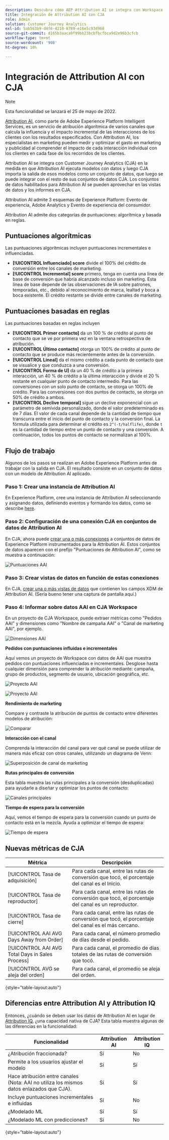 ```yaml
---
description: Descubra cómo AEP Attribution AI se integra con Workspace en CJA.
title: Integración de Attribution AI con CJA
role: Admin
solution: Customer Journey Analytics
exl-id: 5ab563b9-d4f6-4210-8789-e16e5c93d968
source-git-commit: d165b3aaca9f99bb23bcbfbcfbca9d2e96b3cfcb
workflow-type: tm+mt
source-wordcount: '908'
ht-degree: 10%

---
```


# Integración de Attribution AI con CJA

>[!NOTE]
>
>Esta funcionalidad se lanzará el 25 de mayo de 2022.

[Attribution AI](https://experienceleague.adobe.com/docs/experience-platform/intelligent-services/attribution-ai/overview.html?lang=en), como parte de Adobe Experience Platform Intelligent Services, es un servicio de atribución algorítmica de varios canales que calcula la influencia y el impacto incremental de las interacciones de los clientes con los resultados especificados. Con Attribution AI, los especialistas en marketing pueden medir y optimizar el gasto en marketing y publicidad al comprender el impacto de cada interacción individual con los clientes en cada fase de los recorridos de los clientes.

Attribution AI se integra con Customer Journey Analytics (CJA) en la medida en que Attribution AI ejecuta modelos con datos y luego CJA importa la salida de esos modelos como un conjunto de datos, que luego se puede integrar con el resto de sus conjuntos de datos CJA. Los conjuntos de datos habilitados para Attribution AI se pueden aprovechar en las vistas de datos y los informes en CJA.

Attribution AI admite 3 esquemas de Experience Platform: Evento de experiencia, Adobe Analytics y Evento de experiencia del consumidor.

Attribution AI admite dos categorías de puntuaciones: algorítmica y basada en reglas.

## Puntuaciones algorítmicas

Las puntuaciones algorítmicas incluyen puntuaciones incrementales e influenciadas.

* **[!UICONTROL Influenciado] score** divide el 100% del crédito de conversión entre los canales de marketing.
* **[!UICONTROL Incremental] score** primero, tenga en cuenta una línea de base de conversión que habría alcanzado incluso sin marketing. Esta línea de base depende de las observaciones de IA sobre patrones, temporadas, etc., debido al reconocimiento de marca, lealtad y boca a boca existente. El crédito restante se divide entre canales de marketing.

## Puntuaciones basadas en reglas

Las puntuaciones basadas en reglas incluyen

* **[!UICONTROL Primer contacto]** da un 100 % de crédito al punto de contacto que se ve por primera vez en la ventana retrospectiva de atribución.
* **[!UICONTROL Último contacto]** otorga un 100% de crédito al punto de contacto que se produce más recientemente antes de la conversión.
* **[!UICONTROL Lineal]** da el mismo crédito a cada punto de contacto que se visualice y que conduzca a una conversión.
* **[!UICONTROL Forma de U]** da un 40 % de crédito a la primera interacción, un 40 % de crédito a la última interacción y divide el 20 % restante en cualquier punto de contacto intermedio. Para las conversiones con un solo punto de contacto, se otorga un 100% de crédito. Para las conversiones con dos puntos de contacto, se otorga un 50% de crédito a ambos.
* **[!UICONTROL Declive temporal]** sigue un declive exponencial con un parámetro de semivida personalizado, donde el valor predeterminado es de 7 días. El valor de cada canal depende de la cantidad de tiempo que transcurra entre el inicio del punto de contacto y la conversión final. La fórmula utilizada para determinar el crédito es `2^(-t/halflife)`, donde `t` es la cantidad de tiempo entre un punto de contacto y una conversión. A continuación, todos los puntos de contacto se normalizan al 100%.

## Flujo de trabajo

Algunos de los pasos se realizan en Adobe Experience Platform antes de trabajar con la salida en CJA. El resultado consiste en un conjunto de datos con un modelo de Attribution AI aplicado.

### Paso 1: Crear una instancia de Attribution AI

En Experience Platform, cree una instancia de Attribution AI seleccionando y asignando datos, definiendo eventos y formando los datos, como se describe [here](https://experienceleague.adobe.com/docs/experience-platform/intelligent-services/attribution-ai/user-guide.html).

### Paso 2: Configuración de una conexión CJA en conjuntos de datos de Attribution AI

En CJA, ahora puede [crear una o más conexiones](/help/connections/create-connection.md) a conjuntos de datos de Experience Platform instrumentados para la Attribution AI. Estos conjuntos de datos aparecen con el prefijo &quot;Puntuaciones de Attribution AI&quot;, como se muestra a continuación:

![Puntuaciones AAI](assets/aai-scores.png)

### Paso 3: Crear vistas de datos en función de estas conexiones

En CJA, [crear una o más vistas de datos](/help/data-views/create-dataview.md) que contienen los campos XDM de Attribution AI. (Sería bueno tener una captura de pantalla aquí.)

### Paso 4: Informar sobre datos AAI en CJA Workspace

En un proyecto de CJA Workspace, puede extraer métricas como &quot;Pedidos AAI&quot; y dimensiones como &quot;Nombre de campaña AAI&quot; o &quot;Canal de marketing AAI&quot;, por ejemplo.

![Dimensiones AAI](assets/aai-dims.png)

**Pedidos con puntuaciones influidas e incrementales**

Aquí vemos un proyecto de Workspace con datos de AAI que muestra pedidos con puntuaciones influenciadas e incrementales. Desglose hasta cualquier dimensión para comprender la atribución mediante: campaña, grupo de productos, segmento de usuario, ubicación geográfica, etc.

![Proyecto AAI](assets/aai-project.png)

![Proyecto AAI](assets/aai-project2.png)

**Rendimiento de marketing**

Compare y contraste la atribución de puntos de contacto entre diferentes modelos de atribución:

![Comparar](assets/compare.png)

**Interacción con el canal**

Comprenda la interacción del canal para ver qué canal se puede utilizar de manera más eficaz con otros canales, utilizando un diagrama de Venn:

![Superposición de canal de marketing](assets/mc-overlap.png)

**Rutas principales de conversión**

Esta tabla muestra las rutas principales a la conversión (desduplicadas) para ayudarle a diseñar y optimizar los puntos de contacto:

![Canales principales](assets/top-channels.png)

**Tiempo de espera para la conversión**

Aquí, vemos el tiempo de espera para la conversión cuando un punto de contacto está en la mezcla. Ayuda a optimizar el tiempo de espera:

![Tiempo de espera](assets/lead-time.png)

## Nuevas métricas de CJA

| Métrica | Descripción |
| --- | --- |
| [!UICONTROL Tasa de adquisición] | Para cada canal, entre las rutas de conversión que tocó, el porcentaje del canal es el Inicio. |
| [!UICONTROL Tasa de reproductor] | Para cada canal, entre las rutas de conversión que tocó, el porcentaje del canal es un reproductor. |
| [!UICONTROL Tasa de cierre] | Para cada canal, entre las rutas de conversión que tocó, el porcentaje del canal es el más cercano. |
| [!UICONTROL AAI AVG Days Away from Order] | Para cada canal, el número promedio de días desde el pedido. |
| [!UICONTROL AAI AVG Total Days in Sales Process] | Para cada canal, el promedio de días totales de las rutas de conversión que tocó. |
| [!UICONTROL AVG se aleja del orden] | Para cada canal, el promedio se aleja del orden. |

{style=&quot;table-layout:auto&quot;}

## Diferencias entre Attribution AI y Attribution IQ

Entonces, ¿cuándo se deben usar los datos de Attribution AI en lugar de [Attribution IQ](/help/analysis-workspace/attribution/overview.md), ¿una capacidad nativa de CJA? Esta tabla muestra algunas de las diferencias en la funcionalidad:

| Funcionalidad | Attribution AI | Attribution IQ |
| --- | --- | --- |
| ¿Atribución fraccionada? | Sí | No |
| Permite a los usuarios ajustar el modelo | Sí | Sí |
| Hace atribución entre canales (Nota: AAI no utiliza los mismos datos enlazados que CJA). | Sí | Sí |
| Incluye puntuaciones incrementales e influidas | Sí | No |
| ¿Modelado ML | Sí | Sí |
| ¿Modelado ML con predicciones? | Sí | No |

{style=&quot;table-layout:auto&quot;}
